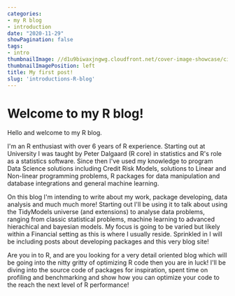 ```yaml
---
categories:
- my R blog
- introduction
date: "2020-11-29"
showPagination: false
tags:
- intro
thumbnailImage: //d1u9biwaxjngwg.cloudfront.net/cover-image-showcase/city-750.jpg
thumbnailImagePosition: left
title: My first post!
slug: 'introductions-R-blog'
---
```

# Welcome to my R blog!
<!-- more -->
Hello and welcome to my R blog. 

I'm an R enthusiast with over 6 years of R experience. Starting out at University I was taught by Peter Dalgaard (R core) in statistics and R's role as a statistics software. Since then I've used my knowledge to program Data Science solutions including Credit Risk Models, solutions to Linear and Non-linear programming problems, R packages for data manipulation and database integrations and general machine learning. 

On this blog I'm intending to write about my work, package developing, data analysis and much much more! Starting out I'll be using it to talk about using the TidyModels universe (and extensions) to analyse data problems, ranging from classic statistical problems, machine learning to advanced hierachical and bayesian models. My focus is going to be varied but likely within a Financial setting as this is where I usually reside. Sprinkled in I will be including posts about developing packages and this very blog site! 

Are you in to R, and are you looking for a very detail oriented blog which will be going into the nitty gritty of optimizing R code then you are in luck! I'll be diving into the source code of packages for inspiration, spent time on profiling and benchmarking and show how you can optimize your code to the reach the next level of R performance!

